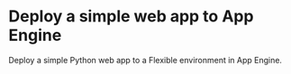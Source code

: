 # Deploy a simple web app to App Engine
Deploy a simple Python web app to a Flexible environment in App Engine. 

